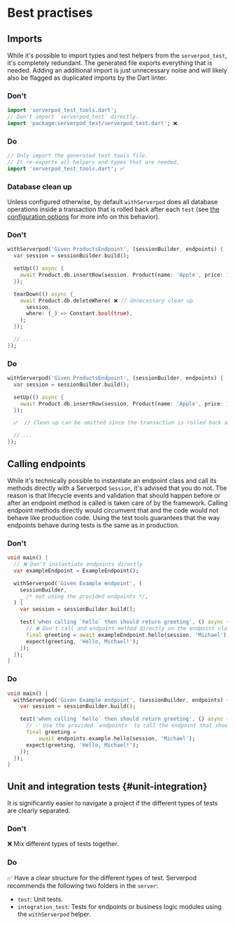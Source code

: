 # Best practises

## Imports

While it's possible to import types and test helpers from the `serverpod_test`, it's completely redundant. The generated file exports everything that is needed. Adding an additional import is just unnecessary noise and will likely also be flagged as duplicated imports by the Dart linter.

### Don't

```dart
import 'serverpod_test_tools.dart';
// Don't import `serverpod_test` directly.
import 'package:serverpod_test/serverpod_test.dart'; ❌  
```

### Do

```dart
// Only import the generated test tools file.
// It re-exports all helpers and types that are needed.
import 'serverpod_test_tools.dart'; ✅ 
```

### Database clean up

Unless configured otherwise, by default `withServerpod` does all database operations inside a transaction that is rolled back after each `test` (see [the configuration options](the-basics#rollback-database-configuration) for more info on this behavior).

### Don't

```dart
withServerpod('Given ProductsEndpoint', (sessionBuilder, endpoints) {
  var session = sessionBuilder.build();

  setUp(() async {
    await Product.db.insertRow(session, Product(name: 'Apple', price: 10));
  });

  tearDown(() async {   
    await Product.db.deleteWhere( ❌ // Unnecessary clean up
      session,
      where: (_) => Constant.bool(true),
    );
  });

  // ...
});
```

### Do

```dart
withServerpod('Given ProductsEndpoint', (sessionBuilder, endpoints) {
  var session = sessionBuilder.build();

  setUp(() async {
    await Product.db.insertRow(session, Product(name: 'Apple', price: 10));
  });

  ✅  // Clean up can be omitted since the transaction is rolled back after each by default

  // ...
}); 
```

## Calling endpoints

While it's technically possible to instantiate an endpoint class and call its methods directly with a Serverpod `Session`, it's advised that you do not. The reason is that lifecycle events and validation that should happen before or after an endpoint method is called is taken care of by the framework. Calling endpoint methods directly would circumvent that and the code would not behave like production code. Using the test tools guarantees that the way endpoints behave during tests is the same as in production.

### Don't

```dart
void main() {
  // ❌ Don't instantiate endpoints directly
  var exampleEndpoint = ExampleEndpoint();

  withServerpod('Given Example endpoint', (
    sessionBuilder,
    _ /* not using the provided endpoints */,
  ) {
    var session = sessionBuilder.build();

    test('when calling `hello` then should return greeting', () async {
      // ❌ Don't call and endpoint method directly on the endpoint class.
      final greeting = await exampleEndpoint.hello(session, 'Michael'); 
      expect(greeting, 'Hello, Michael!');
    });
  });
}
```

### Do

```dart
void main() {
  withServerpod('Given Example endpoint', (sessionBuilder, endpoints) {
    var session = sessionBuilder.build();

    test('when calling `hello` then should return greeting', () async {
      // ✅ Use the provided `endpoints` to call the endpoint that should be tested.
      final greeting =
          await endpoints.example.hello(session, 'Michael');
      expect(greeting, 'Hello, Michael!');
    });
  });
}
```

## Unit and integration tests {#unit-integration}

It is significantly easier to navigate a project if the different types of tests are clearly separated.

### Don't

❌ Mix different types of tests together.

### Do

✅ Have a clear structure for the different types of test. Serverpod recommends the following two folders in the `server`:

- `test`: Unit tests.
- `integration_test`: Tests for endpoints or business logic modules using the `withServerpod` helper.
